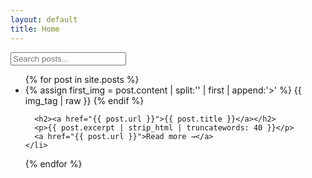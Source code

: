 ```yaml
---
layout: default
title: Home
---
```


<input type="text" id="searchInput" placeholder="Search posts..." onkeyup="filterPosts()">

<ul id="postList">
  {% for post in site.posts %}
    <li class="post-preview">
      <!-- Show first image if exists -->
      {% assign first_img = post.content | split:'<img' | slice:1,1 | first %}
      {% if first_img %}
        {% assign img_tag = '<img' | append:first_img | split:'>' | first | append:'>' %}
        {{ img_tag | raw }}
      {% endif %}

      <h2><a href="{{ post.url }}">{{ post.title }}</a></h2>
      <p>{{ post.excerpt | strip_html | truncatewords: 40 }}</p>
      <a href="{{ post.url }}">Read more →</a>
    </li>
  {% endfor %}
</ul>

<script src="search.js"></script>
